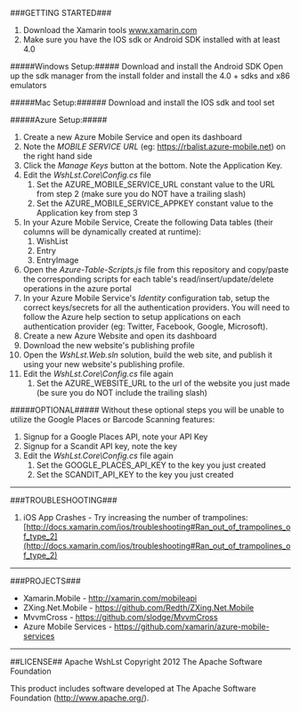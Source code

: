 ﻿

###GETTING STARTED###
1. Download the Xamarin tools  www.xamarin.com 
2. Make sure you have the IOS sdk or Android SDK installed with at least 4.0


#####Windows Setup:#####
Download and install the Android SDK
Open up the sdk manager from the install folder and install the 4.0 + sdks and x86 emulators

#####Mac Setup:######
Download and install the IOS sdk and tool set

#####Azure Setup:#####
1. Create a new Azure Mobile Service and open its dashboard
2. Note the *MOBILE SERVICE URL* (eg: https://rbalist.azure-mobile.net) on the right hand side
3. Click the *Manage Keys* button at the bottom.  Note the Application Key.
4. Edit the *WshLst.Core\Config.cs* file
	1. Set the AZURE\_MOBILE\_SERVICE\_URL constant value to the URL from step 2 (make sure you do NOT have a trailing slash)
	2. Set the AZURE\_MOBILE\_SERVICE\_APPKEY constant value to the Application key from step 3
5. In your Azure Mobile Service, Create the following Data tables (their columns will be dynamically created at runtime):
	1. WishList
	2. Entry
	3. EntryImage
6. Open the *Azure-Table-Scripts.js* file from this repository and copy/paste the corresponding scripts for each table's read/insert/update/delete operations in the azure portal
7. In your Azure Mobile Service's *Identity* configuration tab, setup the correct keys/secrets for all the authentication providers.  You will need to follow the Azure help section to setup applications on each authentication provider (eg: Twitter, Facebook, Google, Microsoft).
8. Create a new Azure Website and open its dashboard
9. Download the new website's publishing profile
10. Open the *WshLst.Web.sln* solution, build the web site, and publish it using your new website's publishing profile.
11. Edit the *WshLst.Core\Config.cs* file again
	1. Set the AZURE\_WEBSITE\_URL to the url of the website you just made (be sure you do NOT include the trailing slash)

#####OPTIONAL#####
Without these optional steps you will be unable to utilize the Google Places or Barcode Scanning features:

1. Signup for a Google Places API, note your API Key
2. Signup for a Scandit API key, note the key
3. Edit the *WshLst.Core\Config.cs* file again
	1. Set the GOOGLE\_PLACES\_API\_KEY to the key you just created
	2. Set the SCANDIT\_API\_KEY to the key you just created

----------

###TROUBLESHOOTING###

1. iOS App Crashes - Try increasing the number of trampolines: [http://docs.xamarin.com/ios/troubleshooting#Ran_out_of_trampolines_of_type_2](http://docs.xamarin.com/ios/troubleshooting#Ran_out_of_trampolines_of_type_2)


----------

###PROJECTS###
-	Xamarin.Mobile - http://xamarin.com/mobileapi
-	ZXing.Net.Mobile - https://github.com/Redth/ZXing.Net.Mobile
-	MvvmCross - https://github.com/slodge/MvvmCross
-	Azure Mobile Services - https://github.com/xamarin/azure-mobile-services




----------

##LICENSE##
Apache WshLst Copyright 2012 The Apache Software Foundation

This product includes software developed at The Apache Software Foundation (http://www.apache.org/).
